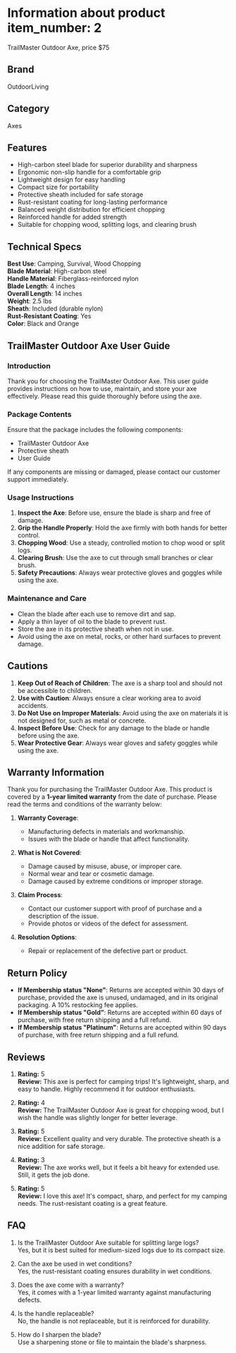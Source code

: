 # Information about product item_number: 2
TrailMaster Outdoor Axe, price $75

## Brand
OutdoorLiving

## Category
Axes

## Features
- High-carbon steel blade for superior durability and sharpness
- Ergonomic non-slip handle for a comfortable grip
- Lightweight design for easy handling
- Compact size for portability
- Protective sheath included for safe storage
- Rust-resistant coating for long-lasting performance
- Balanced weight distribution for efficient chopping
- Reinforced handle for added strength
- Suitable for chopping wood, splitting logs, and clearing brush

## Technical Specs
**Best Use**: Camping, Survival, Wood Chopping  
**Blade Material**: High-carbon steel  
**Handle Material**: Fiberglass-reinforced nylon  
**Blade Length**: 4 inches  
**Overall Length**: 14 inches  
**Weight**: 2.5 lbs  
**Sheath**: Included (durable nylon)  
**Rust-Resistant Coating**: Yes  
**Color**: Black and Orange  

## TrailMaster Outdoor Axe User Guide

### Introduction

Thank you for choosing the TrailMaster Outdoor Axe. This user guide provides instructions on how to use, maintain, and store your axe effectively. Please read this guide thoroughly before using the axe.

### Package Contents

Ensure that the package includes the following components:

- TrailMaster Outdoor Axe
- Protective sheath
- User Guide

If any components are missing or damaged, please contact our customer support immediately.

### Usage Instructions

1. **Inspect the Axe**: Before use, ensure the blade is sharp and free of damage.
2. **Grip the Handle Properly**: Hold the axe firmly with both hands for better control.
3. **Chopping Wood**: Use a steady, controlled motion to chop wood or split logs.
4. **Clearing Brush**: Use the axe to cut through small branches or clear brush.
5. **Safety Precautions**: Always wear protective gloves and goggles while using the axe.

### Maintenance and Care

- Clean the blade after each use to remove dirt and sap.
- Apply a thin layer of oil to the blade to prevent rust.
- Store the axe in its protective sheath when not in use.
- Avoid using the axe on metal, rocks, or other hard surfaces to prevent damage.

## Cautions
1. **Keep Out of Reach of Children**: The axe is a sharp tool and should not be accessible to children.
2. **Use with Caution**: Always ensure a clear working area to avoid accidents.
3. **Do Not Use on Improper Materials**: Avoid using the axe on materials it is not designed for, such as metal or concrete.
4. **Inspect Before Use**: Check for any damage to the blade or handle before using the axe.
5. **Wear Protective Gear**: Always wear gloves and safety goggles while using the axe.

## Warranty Information
Thank you for purchasing the TrailMaster Outdoor Axe. This product is covered by a **1-year limited warranty** from the date of purchase. Please read the terms and conditions of the warranty below:

1. **Warranty Coverage**:
   - Manufacturing defects in materials and workmanship.
   - Issues with the blade or handle that affect functionality.

2. **What is Not Covered**:
   - Damage caused by misuse, abuse, or improper care.
   - Normal wear and tear or cosmetic damage.
   - Damage caused by extreme conditions or improper storage.

3. **Claim Process**:
   - Contact our customer support with proof of purchase and a description of the issue.
   - Provide photos or videos of the defect for assessment.

4. **Resolution Options**:
   - Repair or replacement of the defective part or product.

## Return Policy
- **If Membership status "None"**: Returns are accepted within 30 days of purchase, provided the axe is unused, undamaged, and in its original packaging. A 10% restocking fee applies.
- **If Membership status "Gold"**: Returns are accepted within 60 days of purchase, with free return shipping and a full refund.
- **If Membership status "Platinum"**: Returns are accepted within 90 days of purchase, with free return shipping and a full refund.

## Reviews
1) **Rating:** 5  
   **Review:** This axe is perfect for camping trips! It's lightweight, sharp, and easy to handle. Highly recommend it for outdoor enthusiasts.

2) **Rating:** 4  
   **Review:** The TrailMaster Outdoor Axe is great for chopping wood, but I wish the handle was slightly longer for better leverage.

3) **Rating:** 5  
   **Review:** Excellent quality and very durable. The protective sheath is a nice addition for safe storage.

4) **Rating:** 3  
   **Review:** The axe works well, but it feels a bit heavy for extended use. Still, it gets the job done.

5) **Rating:** 5  
   **Review:** I love this axe! It's compact, sharp, and perfect for my camping needs. The rust-resistant coating is a great feature.

## FAQ
1) Is the TrailMaster Outdoor Axe suitable for splitting large logs?  
   Yes, but it is best suited for medium-sized logs due to its compact size.

2) Can the axe be used in wet conditions?  
   Yes, the rust-resistant coating ensures durability in wet conditions.

3) Does the axe come with a warranty?  
   Yes, it comes with a 1-year limited warranty against manufacturing defects.

4) Is the handle replaceable?  
   No, the handle is not replaceable, but it is reinforced for durability.

5) How do I sharpen the blade?  
   Use a sharpening stone or file to maintain the blade's sharpness.
